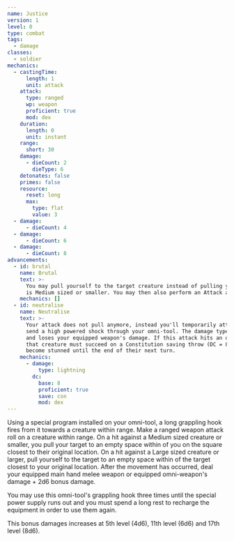 ```yaml
---
name: Justice
version: 1
level: 0
type: combat
tags:
  - damage
classes:
  - soldier
mechanics:
  - castingTime:
      length: 1
      unit: attack
    attack:
      type: ranged
      wp: weapon
      proficient: true
      mod: dex
    duration:
      length: 0
      unit: instant
    range:
      short: 30
    damage:
      - dieCount: 2
        dieType: 6
    detonates: false
    primes: false
    resource:
      reset: long
      max:
        type: flat
        value: 3
  - damage:
      - dieCount: 4
  - damage:
      - dieCount: 6
  - damage:
      - dieCount: 8
advancements:
  - id: brutal
    name: Brutal
    text: >-
      You may pull yourself to the target creature instead of pulling your target to you, if the creature
      is Medium sized or smaller. You may then also perform an Attack as a Bonus Action after using this power on the same target.
    mechanics: []
  - id: neutralise
    name: Neutralise
    text: >-
      Your attack does not pull anymore, instead you'll temporarily attach to your enemy with your Justice hook and
      send a high powered shock through your omni-tool. The damage type of this attack changes to lightning
      and loses your equipped weapon's damage. If this attack hits an organic creature,
      that creature must succeed on a Constitution saving throw (DC = 8 + Dexterity modifier + Proficiency bonus) or
      become stunned until the end of their next turn.
    mechanics:
      - damage:
          type: lightning
        dc:
          base: 8
          proficient: true
          save: con
          mod: dex
---
```

Using a special program installed on your omni-tool, a long grappling hook fires from it towards a creature within range.
Make a ranged weapon attack roll on a creature within range. On a hit against a Medium sized creature or smaller, you
pull your target to an empty space within <me-distance length="5" /> of you on the square closest to their original
location. On a hit against a Large sized creature or larger, pull yourself to the target to an empty space within
<me-distance length="5" /> of the target closest to your original location. After the movement has occurred,
deal your equipped main hand melee weapon or equipped omni-weapon's damage + 2d6 bonus damage.

You may use this omni-tool's grappling hook three times until the special power supply runs out and you must spend a
long rest to recharge the equipment in order to use them again.

This bonus damages increases at 5th level (4d6), 11th level (6d6) and 17th level (8d6).
